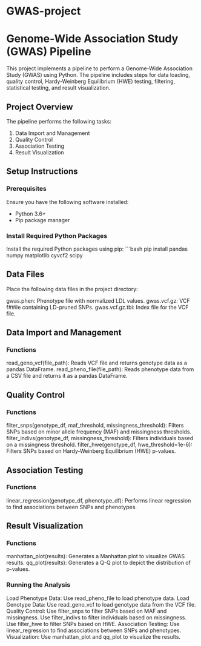 # GWAS-project 
# Genome-Wide Association Study (GWAS) Pipeline

This project implements a pipeline to perform a Genome-Wide Association Study (GWAS) using Python. The pipeline includes steps for data loading, quality control, Hardy-Weinberg Equilibrium (HWE) testing, filtering, statistical testing, and result visualization.

## Project Overview

The pipeline performs the following tasks:
1. Data Import and Management
2. Quality Control
3. Association Testing
4. Result Visualization


## Setup Instructions

### Prerequisites

Ensure you have the following software installed:
- Python 3.6+
- Pip package manager

### Install Required Python Packages

Install the required Python packages using pip: ```bash
pip install pandas numpy matplotlib cyvcf2 scipy


## Data Files
Place the following data files in the project directory:

gwas.phen: Phenotype file with normalized LDL values.
gwas.vcf.gz: VCF f##ile containing LD-pruned SNPs.
gwas.vcf.gz.tbi: Index file for the VCF file.

## Data Import and Management
### Functions
read_geno_vcf(file_path): Reads VCF file and returns genotype data as a pandas DataFrame.
read_pheno_file(file_path): Reads phenotype data from a CSV file and returns it as a pandas DataFrame.

## Quality Control
### Functions
filter_snps(genotype_df, maf_threshold, missingness_threshold): Filters SNPs based on minor allele frequency (MAF) and missingness thresholds.
filter_indivs(genotype_df, missingness_threshold): Filters individuals based on a missingness threshold.
filter_hwe(genotype_df, hwe_threshold=1e-6): Filters SNPs based on Hardy-Weinberg Equilibrium (HWE) p-values.

## Association Testing
### Functions
linear_regression(genotype_df, phenotype_df): Performs linear regression to find associations between SNPs and phenotypes.

## Result Visualization
### Functions
manhattan_plot(results): Generates a Manhattan plot to visualize GWAS results.
qq_plot(results): Generates a Q-Q plot to depict the distribution of p-values.


### Running the Analysis
Load Phenotype Data: Use read_pheno_file to load phenotype data.
Load Genotype Data: Use read_geno_vcf to load genotype data from the VCF file.
Quality Control:
Use filter_snps to filter SNPs based on MAF and missingness.
Use filter_indivs to filter individuals based on missingness.
Use filter_hwe to filter SNPs based on HWE.
Association Testing: Use linear_regression to find associations between SNPs and phenotypes.
Visualization: Use manhattan_plot and qq_plot to visualize the results.
